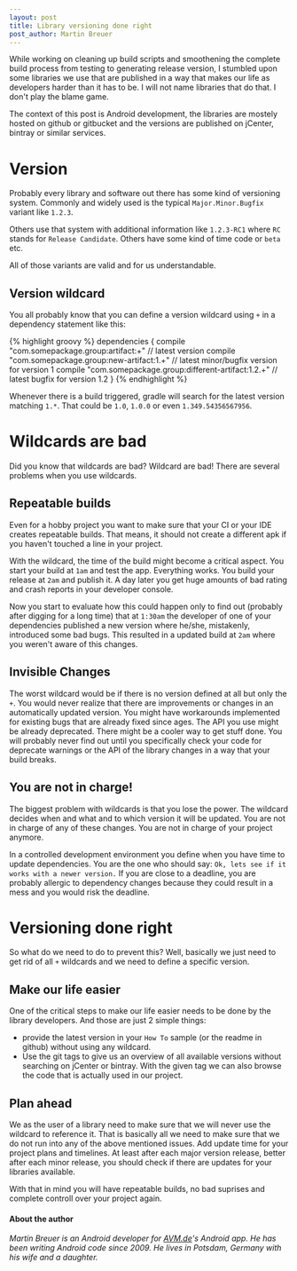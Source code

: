 ```yaml
---
layout: post
title: Library versioning done right
post_author: Martin Breuer
---
```


While working on cleaning up build scripts and smoothening the complete build process from testing to generating release version, I stumbled upon some libraries we use that are published in a way that makes our life as developers harder than it has to be. I will not name libraries that do that. I don't play the blame game.

The context of this post is Android development, the libraries are mostely hosted on github or gitbucket and the versions are published on jCenter, bintray or similar services.

# Version

Probably every library and software out there has some kind of versioning system. Commonly and widely used is the typical `Major.Minor.Bugfix` variant like `1.2.3`.

Others use that system with additional information like `1.2.3-RC1` where `RC` stands for `Release Candidate`. Others have some kind of time code or `beta` etc.

All of those variants are valid and for us understandable.

## Version wildcard

You all probably know that you can define a version wildcard using `+` in a dependency statement like this:

{% highlight groovy %}
dependencies {
    compile "com.somepackage.group:artifact:+" // latest version
    compile "com.somepackage.group:new-artifact:1.+" // latest minor/bugfix version for version 1
    compile "com.somepackage.group:different-artifact:1.2.+" // latest bugfix for version 1.2
}
{% endhighlight %}

Whenever there is a build triggered, gradle will search for the latest version matching `1.*`. That could be `1.0`, `1.0.0` or even `1.349.54356567956`.

# Wildcards are bad

Did you know that wildcards are bad? Wildcard are bad! There are several problems when you use wildcards.

## Repeatable builds

Even for a hobby project you want to make sure that your CI or your IDE creates repeatable builds. That means, it should not create a different apk if you haven't touched a line in your project.

With the wildcard, the time of the build might become a critical aspect. You start your build at `1am` and test the app. Everything works. You build your release at `2am` and publish it. A day later you get huge amounts of bad rating and crash reports in your developer console.

Now you start to evaluate how this could happen only to find out (probably after digging for a long time) that at `1:30am` the developer of one of your dependencies published a new version where he/she, mistakenly, introduced some bad bugs. This resulted in a updated build at `2am` where you weren't aware of this changes.

## Invisible Changes

The worst wildcard would be if there is no version defined at all but only the `+`. You would never realize that there are improvements or changes in an automatically updated version. You might have workarounds implemented for existing bugs that are already fixed since ages. The API you use might be already deprecated. There might be a cooler way to get stuff done. You will probably never find out until you specifically check your code for deprecate warnings or the API of the library changes in a way that your build breaks.

## You are not in charge!

The biggest problem with wildcards is that you lose the power. The wildcard decides when and what and to which version it will be updated. You are not in charge of any of these changes. You are not in charge of your project anymore.

In a controlled development environment you define when you have time to update dependencies. You are the one who should say: `Ok, lets see if it works with a newer version.` If you are close to a deadline, you are probably allergic to dependency changes because they could result in a mess and you would risk the deadline.

# Versioning done right

So what do we need to do to prevent this? Well, basically we just need to get rid of all `+` wildcards and we need to define a specific version.

## Make our life easier

One of the critical steps to make our life easier needs to be done by the library developers. And those are just 2 simple things:

* provide the latest version in your `How To` sample (or the readme in github) without using any wildcard.
* Use the git tags to give us an overview of all available versions without searching on jCenter or bintray. With the given tag we can also browse the code that is actually used in our project.

## Plan ahead

We as the user of a library need to make sure that we will never use the wildcard to reference it. That is basically all we need to make sure that we do not run into any of the above mentioned issues. Add update time for your project plans and timelines. At least after each major version release, better after each minor release, you should check if there are updates for your libraries available.

With that in mind you will have repeatable builds, no bad suprises and complete controll over your project again.


#### About the author

*Martin Breuer is an Android developer for [AVM.de](http://avm.de)'s Android app. He has been writing Android code since 2009. He lives in Potsdam, Germany with his wife and a daughter.*
